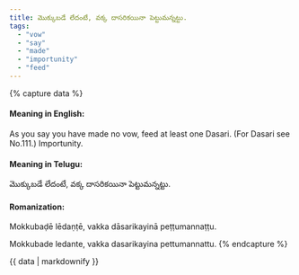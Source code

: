 ```yaml
---
title: మొక్కుబడే లేదంటే, వక్క దాసరికయినా పెట్టుమన్నట్టు.
tags:
  - "vow"
  - "say"
  - "made"
  - "importunity"
  - "feed"
---
```


{% capture data %}
#### Meaning in English:
As you say you have made no vow, feed at least one Dasari.
(For Dasari see No.111.)
Importunity.

#### Meaning in Telugu:
మొక్కుబడే లేదంటే, వక్క దాసరికయినా పెట్టుమన్నట్టు.

#### Romanization:
Mokkubaḍē lēdaṇṭē, vakka dāsarikayinā peṭṭumannaṭṭu.

Mokkubade ledante, vakka dasarikayina pettumannattu.
{% endcapture %}

{{ data | markdownify }}

